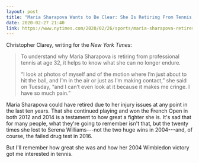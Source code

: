 ```yaml
---
layout: post
title: "Maria Sharapova Wants to Be Clear: She Is Retiring From Tennis, Not Quitting"
date: 2020-02-27 21:40
link: https://www.nytimes.com/2020/02/26/sports/maria-sharapova-retires.html
---
```


Christopher Clarey, writing for the *New York Times*:

> To understand why Maria Sharapova is retiring from professional tennis at age 32, it helps to know what she can no longer endure.
>
> “I look at photos of myself and of the motion where I’m just about to hit the ball, and I’m in the air or just as I’m making contact,” she said on Tuesday, “and I can’t even look at it because it makes me cringe. I have so much pain.”

Maria Sharapova could have retired due to her injury issues at any point in the last ten years. That she continued playing and won the French Open in both 2012 and 2014 is a testament to how great a fighter she is. It's sad that for many people, what they're going to remember isn't that, but the twenty times she lost to Serena Williams---not the two huge wins in 2004---and, of course, the failed drug test in 2016.

But I'll remember how great she was and how her 2004 Wimbledon victory got me interested in tennis.
